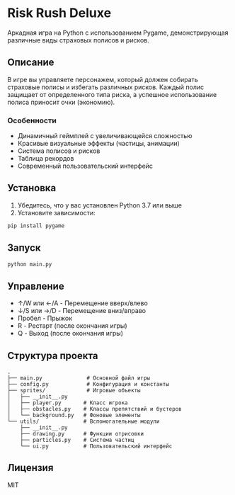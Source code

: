 # Risk Rush Deluxe

Аркадная игра на Python с использованием Pygame, демонстрирующая различные виды страховых полисов и рисков.

## Описание

В игре вы управляете персонажем, который должен собирать страховые полисы и избегать различных рисков. Каждый полис защищает от определенного типа риска, а успешное использование полиса приносит очки (экономию).

### Особенности
- Динамичный геймплей с увеличивающейся сложностью
- Красивые визуальные эффекты (частицы, анимации)
- Система полисов и рисков
- Таблица рекордов
- Современный пользовательский интерфейс

## Установка

1. Убедитесь, что у вас установлен Python 3.7 или выше
2. Установите зависимости:
```bash
pip install pygame
```

## Запуск

```bash
python main.py
```

## Управление

- ↑/W или ←/A - Перемещение вверх/влево
- ↓/S или →/D - Перемещение вниз/вправо
- Пробел - Прыжок
- R - Рестарт (после окончания игры)
- Q - Выход (после окончания игры)

## Структура проекта

```
.
├── main.py              # Основной файл игры
├── config.py            # Конфигурация и константы
├── sprites/             # Игровые объекты
│   ├── __init__.py
│   ├── player.py       # Класс игрока
│   ├── obstacles.py    # Классы препятствий и бустеров
│   └── background.py   # Фоновые элементы
└── utils/              # Вспомогательные модули
    ├── __init__.py
    ├── drawing.py      # Функции отрисовки
    ├── particles.py    # Система частиц
    └── ui.py           # Пользовательский интерфейс
```

## Лицензия

MIT

